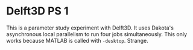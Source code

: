 # Delft3D PS 1

This is a parameter study experiment with Delft3D.
It uses Dakota's asynchronous local parallelism
to run four jobs simultaneously.
This only works because MATLAB is called with `-desktop`.
Strange.

